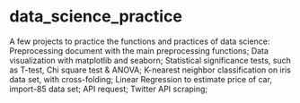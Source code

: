 # data_science_practice
A few projects to practice the functions and practices of data science:
Preprocessing document with the main preprocessing functions;
Data visualization with matplotlib and seaborn;
Statistical significance tests, such as T-test, Chi square test & ANOVA;
K-nearest neighbor classification on iris data set, with cross-folding;
Linear Regression to estimate price of car, import-85 data set;
API request;
Twitter API scraping;
